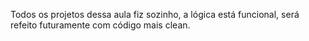 Todos os projetos dessa aula fiz sozinho, a lógica está funcional, será refeito futuramente com código mais clean.
